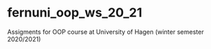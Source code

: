 # fernuni_oop_ws_20_21
Assigments for OOP course at University of Hagen (winter semester 2020/2021)
